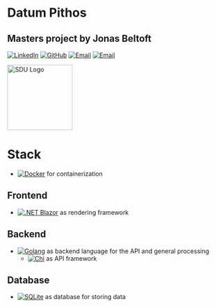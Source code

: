 # Datum Pithos

## Masters project by Jonas Beltoft

[![LinkedIn](https://img.shields.io/badge/LinkedIn-0A66C2?style=flat-square&logo=linkedin&logoColor=white)](https://www.linkedin.com/in/jonasbeltoft/) 
[![GitHub](https://img.shields.io/badge/-GitHub-black.svg?style=flat-square&logo=github&colorB=181717)](https://github.com/jonasbeltoft/datum_pithos)
[![Email](https://img.shields.io/badge/jonasb5@hotmail.dk-blue?logo=gmail)](mailto:jonasb5@hotmail.dk)
[![Email](https://img.shields.io/badge/jobel20@student.sdu.dk-white?logo=gmail&logoColor=black)](mailto:jobel20@student.sdu.dk)

[<img src="https://www.sdu.dk/-/media/files/nyheder/logoer/sdu_white_rgb-png.png" alt="SDU Logo" width="150"/>](https://www.sdu.dk/)

# Stack

- [![Docker](https://img.shields.io/badge/Docker-2496ED?logo=docker&logoColor=white)](https://www.docker.com/) for containerization

## Frontend

- [![.NET Blazor](https://img.shields.io/badge/.NET%20Blazor-512BD4?logo=dotnet&logoColor=white)](https://dotnet.microsoft.com/en-us/apps/aspnet/web-apps/blazor) as rendering framework

## Backend

- [![Golang](https://img.shields.io/badge/Golang-00ADD8?logo=go&logoColor=white)](https://go.dev/) as backend language for the API and general processing
  - [![Chi](https://img.shields.io/badge/Chi-00ADD8?logo=go&logoColor=F6D91D)](https://github.com/go-chi/chi) as API framework

## Database

- [![SQLite](https://img.shields.io/badge/SQLite-003B57?logo=sqlite&logoColor=white)](https://www.sqlite.org/) as database for storing data
